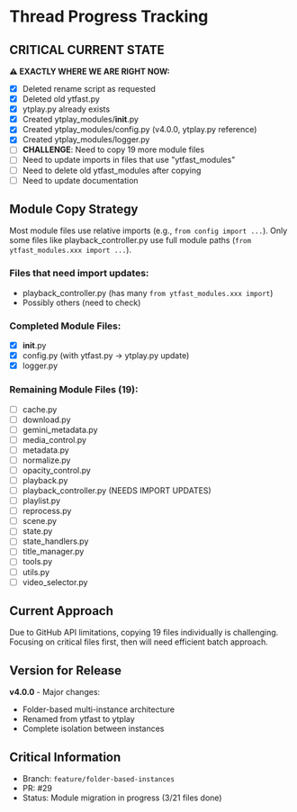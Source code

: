 # Thread Progress Tracking

## CRITICAL CURRENT STATE
**⚠️ EXACTLY WHERE WE ARE RIGHT NOW:**
- [x] Deleted rename script as requested
- [x] Deleted old ytfast.py 
- [x] ytplay.py already exists
- [x] Created ytplay_modules/__init__.py
- [x] Created ytplay_modules/config.py (v4.0.0, ytplay.py reference)
- [x] Created ytplay_modules/logger.py
- [ ] **CHALLENGE**: Need to copy 19 more module files
- [ ] Need to update imports in files that use "ytfast_modules"
- [ ] Need to delete old ytfast_modules after copying
- [ ] Need to update documentation

## Module Copy Strategy
Most module files use relative imports (e.g., `from config import ...`).
Only some files like playback_controller.py use full module paths (`from ytfast_modules.xxx import ...`).

### Files that need import updates:
- playback_controller.py (has many `from ytfast_modules.xxx import`)
- Possibly others (need to check)

### Completed Module Files:
- [x] __init__.py
- [x] config.py (with ytfast.py → ytplay.py update)
- [x] logger.py

### Remaining Module Files (19):
- [ ] cache.py
- [ ] download.py
- [ ] gemini_metadata.py
- [ ] media_control.py
- [ ] metadata.py
- [ ] normalize.py
- [ ] opacity_control.py
- [ ] playback.py
- [ ] playback_controller.py (NEEDS IMPORT UPDATES)
- [ ] playlist.py
- [ ] reprocess.py
- [ ] scene.py
- [ ] state.py
- [ ] state_handlers.py
- [ ] title_manager.py
- [ ] tools.py
- [ ] utils.py
- [ ] video_selector.py

## Current Approach
Due to GitHub API limitations, copying 19 files individually is challenging.
Focusing on critical files first, then will need efficient batch approach.

## Version for Release
**v4.0.0** - Major changes:
- Folder-based multi-instance architecture  
- Renamed from ytfast to ytplay
- Complete isolation between instances

## Critical Information
- Branch: `feature/folder-based-instances`
- PR: #29
- Status: Module migration in progress (3/21 files done)
